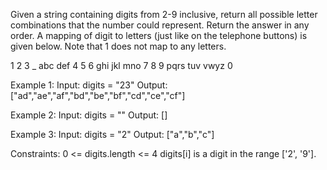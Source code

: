 Given a string containing digits from 2-9 inclusive, return all possible letter combinations that the number could represent. 
Return the answer in any order. A mapping of digit to letters (just like on the telephone buttons) is given below. 
Note that 1 does not map to any letters.

 1    2    3
 _   abc  def
 4    5    6
ghi  jkl  mno
 7    8    9
pqrs tuv  vwyz
      0

Example 1:
Input: digits = "23"
Output: ["ad","ae","af","bd","be","bf","cd","ce","cf"]

Example 2:
Input: digits = ""
Output: []

Example 3:
Input: digits = "2"
Output: ["a","b","c"]

Constraints:
0 <= digits.length <= 4
digits[i] is a digit in the range ['2', '9'].
